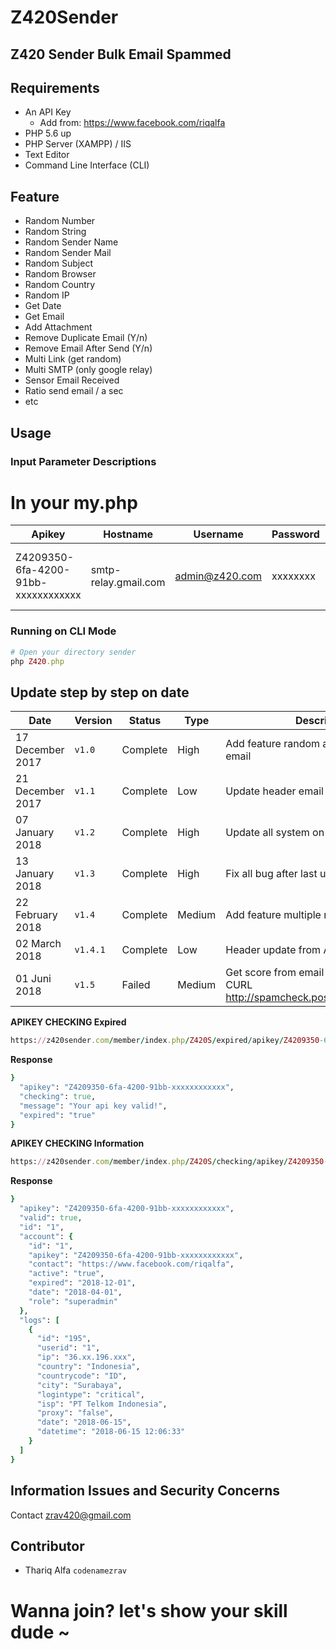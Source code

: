 # Z420Sender
## Z420 Sender Bulk Email Spammed

## Requirements

- An API Key
    - Add from: https://www.facebook.com/riqalfa
- PHP 5.6 up
- PHP Server (XAMPP) / IIS
- Text Editor
- Command Line Interface (CLI)

## Feature
- Random Number
- Random String
- Random Sender Name
- Random Sender Mail
- Random Subject 
- Random Browser
- Random Country
- Random IP 
- Get Date
- Get Email 
- Add Attachment
- Remove Duplicate Email (Y/n)
- Remove Email After Send (Y/n)
- Multi Link (get random)
- Multi SMTP (only google relay)
- Sensor Email Received
- Ratio send email / a sec
- etc

## Usage

### Input Parameter Descriptions
# In your my.php
| Apikey       | Hostname    | Username | Password | Secure | Port |
| --------------- | ------- | -------- |--------|--------|--------|
|Z4209350-6fa-4200-91bb-xxxxxxxxxxxx|smtp-relay.gmail.com|admin@z420.com|xxxxxxxx|tls or ssl|587 (TLS) or 465 (SSL)|

### Running on CLI Mode
```ruby
# Open your directory sender
php Z420.php
```  

## Update step by step on date
| Date  | Version    | Status | Type | Description |
| ------- | ------- | -------- |-------- |-------- |
|17 December 2017 |`v1.0`|Complete|High|Add feature random and update header email|
|21 December 2017 |`v1.1`|Complete|Low|Update header email|
|07 January 2018 |`v1.2`|Complete|High|Update all system on sender|
|13 January 2018 |`v1.3`|Complete|High|Fix all bug after last update|
|22 February 2018 |`v1.4`|Complete|Medium|Add feature multiple relay|
|02 March 2018 |`v1.4.1`|Complete|Low|Header update from AssasinSpam|
|01 Juni 2018 |`v1.5`|Failed|Medium|Get score from email AssasinSpam with CURL <a href="http://spamcheck.postmarkapp.com/filter">http://spamcheck.postmarkapp.com/filter</a>|

**APIKEY CHECKING Expired**

```ruby
https://z420sender.com/member/index.php/Z420S/expired/apikey/Z4209350-6fa-4200-91bb-xxxxxxxxxxxx
```
**Response**
```ruby
}
  "apikey": "Z4209350-6fa-4200-91bb-xxxxxxxxxxxx",
  "checking": true,
  "message": "Your api key valid!",
  "expired": "true"
}
```

**APIKEY CHECKING Information**

```ruby
https://z420sender.com/member/index.php/Z420S/checking/apikey/Z4209350-6fa-4200-91bb-xxxxxxxxxxxx
```
**Response**
```ruby
}
  "apikey": "Z4209350-6fa-4200-91bb-xxxxxxxxxxxx",
  "valid": true,
  "id": "1",
  "account": {
    "id": "1",
    "apikey": "Z4209350-6fa-4200-91bb-xxxxxxxxxxxx",
    "contact": "https://www.facebook.com/riqalfa",
    "active": "true",
    "expired": "2018-12-01",
    "date": "2018-04-01",
    "role": "superadmin"
  },
  "logs": [
    {
      "id": "195",
      "userid": "1",
      "ip": "36.xx.196.xxx",
      "country": "Indonesia",
      "countrycode": "ID",
      "city": "Surabaya",
      "logintype": "critical",
      "isp": "PT Telkom Indonesia",
      "proxy": "false",
      "date": "2018-06-15",
      "datetime": "2018-06-15 12:06:33"
    }
  ]
}
```

## Information Issues and Security Concerns
Contact zrav420@gmail.com

## Contributor
- Thariq Alfa `codenamezrav`

# Wanna join? let's show your skill dude ~
